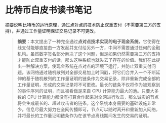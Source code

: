 # 比特币白皮书读书笔记

摘要说明比特币的运行原理，通过点对点的技术防止双重支付（不需要第三方的支持），并通过工作量证明保证交易记录不可更改。

> **摘要**：本文提出了一种完全通过**点对点技术实现的电子现金系统**，它使得在线支付能够直接由一方发起并支付给另外一方，中间不需要通过任何的金融机构。虽然数字签名部分解决了这个问题，但是如果仍然需要第三方的支持才能防止双重支付的话，那么这种系统也就失去了存在的价值。我们在此提出一种解决方案，使现金系统在点对点的环境下运行，并防止双重支付问题。该网络通过随机散列对全部交易加上时间戳，将它们合并入一个不断延伸的基于随机散列的工作量证明的链条作为交易记录，除非重新完成全部的工作量证明，形成的交易记录将不可更改。最长的链条不仅将作为被观察到的事件序列的证明，而且被看做是来自 CPU 计算能力最大的池。只要大多数的 CPU 计算能力都没有打算合作起来对全网进行攻击，那么诚实的节点将会生成最长的、超过攻击者的链条。这个系统本身需要的基础设施非常少。信息尽最大努力在全网传播即可，节点可以随时离开和重新加入网络，并将最长的工作量证明链条作为在该节点离线期间发生的交易的证明。
